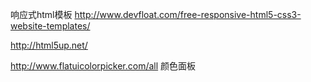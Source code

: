 
响应式html模板  http://www.devfloat.com/free-responsive-html5-css3-website-templates/


http://html5up.net/

http://www.flatuicolorpicker.com/all 颜色面板
